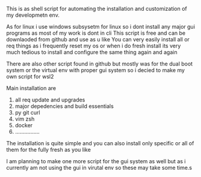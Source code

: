 This is as shell script for automating the installation and customization of my developmetn env.

As for linux i use windows subsysetm for linux so i dont install any major gui programs as most of my work is dont in cli
This script is free and can be downlaoded from github and use as u like
You can very easily install all or req things as i frequently reset my os or when i do fresh install its very much tedious to install and
configure the same thing again and again

There are also other script found in github but mostly was for the dual boot system or the virtual env with proper gui system so i decied
to make my own script for wsl2

Main installation are

1. all req update and upgrades
2. major depedencies and build essentials
3. py git curl
4. vim zsh
5. docker
6. ................

The installation is quite simple and you can also install only specific or all of them for the fully fresh as you like

I am planning to make one more script for the gui system as well but as i currently am not using the gui in virutal env so these may take
some time.s
